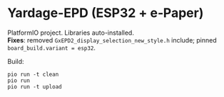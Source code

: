 # Yardage-EPD (ESP32 + e‑Paper)

PlatformIO project. Libraries auto-installed.  
**Fixes**: removed `GxEPD2_display_selection_new_style.h` include; pinned `board_build.variant = esp32`.

Build:
```
pio run -t clean
pio run
pio run -t upload
```

